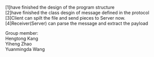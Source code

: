 [1]have finished the design of the program structure  
[2]have finished the class desgin of message defined in the protocol  
[3]Client can spilt the file and send pieces to Server now.  
[4]Receiver(Server) can parse the message and extract the payload  

Group member:  
Hengtong Kang  
Yiheng Zhao  
Yuanmingda Wang  